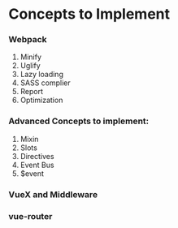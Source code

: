 # Concepts to Implement

### Webpack
1. Minify
2. Uglify
3. Lazy loading
4. SASS complier
5. Report
6. Optimization

### Advanced Concepts to implement:
1. Mixin
2. Slots
3. Directives
4. Event Bus
5. $event

### VueX and Middleware

### vue-router
